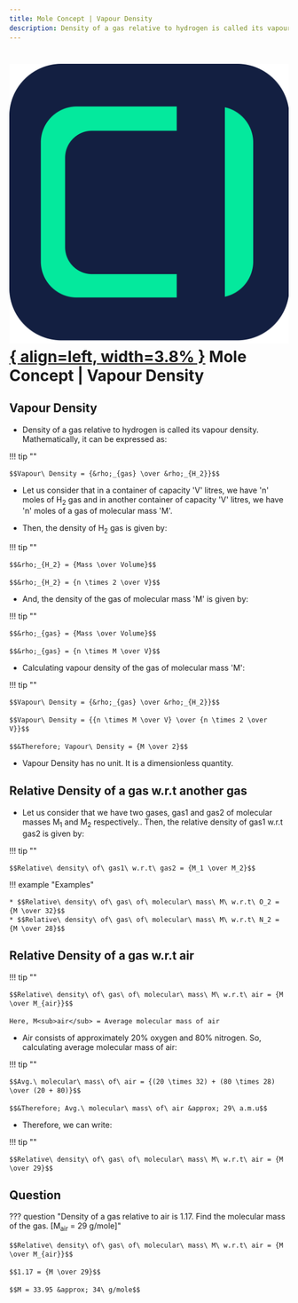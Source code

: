 ```yaml
---
title: Mole Concept | Vapour Density
description: Density of a gas relative to hydrogen is called its vapour density.
---
```


# [![ChemistryEdu Logo](../../images/favicon.svg){ align=left, width=3.8% }](../../index.md)  Mole Concept | Vapour Density

## Vapour Density

* Density of a gas relative to hydrogen is called its vapour density. Mathematically, it can be expressed as:

!!! tip ""

    $$Vapour\ Density = {&rho;_{gas} \over &rho;_{H_2}}$$

* Let us consider that in a container of capacity 'V' litres, we have 'n' moles of H<sub>2</sub> gas and in another container of capacity 'V' litres, we have 'n' moles of a gas of molecular mass 'M'.

* Then, the density of H<sub>2</sub> gas is given by:

!!! tip ""

    $$&rho;_{H_2} = {Mass \over Volume}$$

    $$&rho;_{H_2} = {n \times 2 \over V}$$

* And, the density of the gas of molecular mass 'M' is given by:

!!! tip ""

    $$&rho;_{gas} = {Mass \over Volume}$$

    $$&rho;_{gas} = {n \times M \over V}$$

* Calculating vapour density of the gas of molecular mass 'M':

!!! tip ""

    $$Vapour\ Density = {&rho;_{gas} \over &rho;_{H_2}}$$

    $$Vapour\ Density = {{n \times M \over V} \over {n \times 2 \over V}}$$

    $$&Therefore; Vapour\ Density = {M \over 2}$$

* Vapour Density has no unit. It is a dimensionless quantity.

## Relative Density of a gas w.r.t another gas

* Let us consider that we have two gases, gas1 and gas2 of molecular masses M<sub>1</sub> and M<sub>2</sub> respectively.. Then, the relative density of gas1 w.r.t gas2 is given by:

!!! tip ""

    $$Relative\ density\ of\ gas1\ w.r.t\ gas2 = {M_1 \over M_2}$$

!!! example "Examples"

    * $$Relative\ density\ of\ gas\ of\ molecular\ mass\ M\ w.r.t\ O_2 = {M \over 32}$$
    * $$Relative\ density\ of\ gas\ of\ molecular\ mass\ M\ w.r.t\ N_2 = {M \over 28}$$

## Relative Density of a gas w.r.t air

!!! tip ""

    $$Relative\ density\ of\ gas\ of\ molecular\ mass\ M\ w.r.t\ air = {M \over M_{air}}$$

    Here, M<sub>air</sub> = Average molecular mass of air

* Air consists of approximately 20% oxygen and 80% nitrogen. So, calculating average molecular mass of air:

!!! tip ""

    $$Avg.\ molecular\ mass\ of\ air = {(20 \times 32) + (80 \times 28) \over (20 + 80)}$$

    $$&Therefore; Avg.\ molecular\ mass\ of\ air &approx; 29\ a.m.u$$

* Therefore, we can write:

!!! tip ""

    $$Relative\ density\ of\ gas\ of\ molecular\ mass\ M\ w.r.t\ air = {M \over 29}$$

## Question

??? question "Density of a gas relative to air is 1.17. Find the molecular mass of the gas. [M<sub>air</sub> = 29 g/mole]"

    $$Relative\ density\ of\ gas\ of\ molecular\ mass\ M\ w.r.t\ air = {M \over M_{air}}$$

    $$1.17 = {M \over 29}$$

    $$M = 33.95 &approx; 34\ g/mole$$
